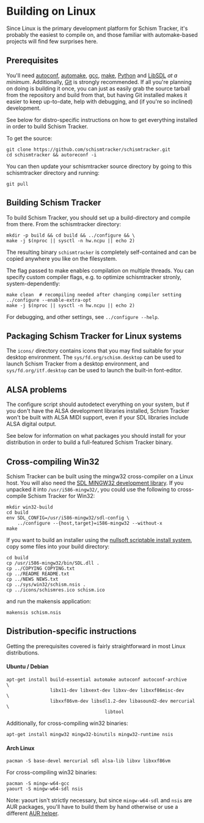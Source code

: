 # Building on Linux

Since Linux is the primary development platform for Schism Tracker, it's
probably the easiest to compile on, and those familiar with automake-based
projects will find few surprises here.

## Prerequisites

You'll need [autoconf](http://www.gnu.org/software/autoconf/),
[automake](http://www.gnu.org/software/automake/), [gcc](http://gcc.gnu.org/),
[make](http://www.gnu.org/software/make/), [Python](https://www.python.org/)
and [LibSDL](http://www.libsdl.org/) *at a minimum*. Additionally,
[Git](https://git-scm.com/) is strongly recommended. If all you're planning on
doing is building it once, you can just as easily grab the source tarball from
the repository and build from that, but having Git installed makes it easier to
keep up-to-date, help with debugging, and (if you're so inclined) development.

See below for distro-specific instructions on how to get everything installed
in order to build Schism Tracker.

To get the source:

    git clone https://github.com/schismtracker/schismtracker.git
    cd schismtracker && autoreconf -i

You can then update your schismtracker source directory by going to this
schismtracker directory and running:

    git pull

## Building Schism Tracker

To build Schism Tracker, you should set up a build-directory and compile from
there. From the schismtracker directory:

    mkdir -p build && cd build && ../configure && \
    make -j $(nproc || sysctl -n hw.ncpu || echo 2)

The resulting binary `schismtracker` is completely self-contained and can be
copied anywhere you like on the filesystem.

The flag passed to make enables compilation on multiple threads.
You can specify custom compiler flags, e.g. to optimize schismtracker
stronly, system-dependently:

    make clean  # recompiling needed after changing compiler setting
    ../configure --enable-extra-opt
    make -j $(nproc || sysctl -n hw.ncpu || echo 2)

For debugging, and other settings, see `../configure --help`.

## Packaging Schism Tracker for Linux systems

The `icons/` directory contains icons that you may find suitable for your
desktop environment. The `sys/fd.org/schism.desktop` can be used to launch
Schism Tracker from a desktop environment, and `sys/fd.org/itf.desktop` can be
used to launch the built-in font-editor.

## ALSA problems

The configure script should autodetect everything on your system, but if you
don't have the ALSA development libraries installed, Schism Tracker won't be
built with ALSA MIDI support, even if your SDL libraries include ALSA digital
output.

See below for information on what packages you should install for your
distribution in order to build a full-featured Schism Tracker binary.

## Cross-compiling Win32

Schism Tracker can be built using the mingw32 cross-compiler on a Linux host.
You will also need the [SDL MINGW32 development
library](http://libsdl.org/download-1.2.php). If you unpacked it into
`/usr/i586-mingw32/`, you could use the following to cross-compile Schism
Tracker for Win32:

    mkdir win32-build
    cd build
    env SDL_CONFIG=/usr/i586-mingw32/sdl-config \
        ../configure --{host,target}=i586-mingw32 --without-x
    make

If you want to build an installer using the [nullsoft scriptable install
system](http://nsis.sourceforge.net/), copy some files into your build
directory:

    cd build
    cp /usr/i586-mingw32/bin/SDL.dll .
    cp ../COPYING COPYING.txt
    cp ../README README.txt
    cp ../NEWS NEWS.txt
    cp ../sys/win32/schism.nsis .
    cp ../icons/schismres.ico schism.ico

and run the makensis application:

    makensis schism.nsis

## Distribution-specific instructions

Getting the prerequisites covered is fairly straightforward in most Linux
distributions.

#### Ubuntu / Debian

    apt-get install build-essential automake autoconf autoconf-archive    \
                    libx11-dev libxext-dev libxv-dev libxxf86misc-dev     \
                    libxxf86vm-dev libsdl1.2-dev libasound2-dev mercurial \
										libtool

Additionally, for cross-compiling win32 binaries:

    apt-get install mingw32 mingw32-binutils mingw32-runtime nsis

#### Arch Linux

    pacman -S base-devel mercurial sdl alsa-lib libxv libxxf86vm

For cross-compiling win32 binaries:

    pacman -S mingw-w64-gcc
    yaourt -S mingw-w64-sdl nsis

Note: yaourt isn't strictly necessary, but since `mingw-w64-sdl` and `nsis` are
AUR packages, you'll have to build them by hand otherwise or use a different
[AUR helper](https://wiki.archlinux.org/index.php/AUR_helpers).
